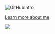 ![GitHubIntro](https://github.com/khantseithu/khantseithu/assets/100980146/b758784a-09ee-409b-a66d-c7dd4ef47d18)

[Learn more about me](https://www.khantsithu.me/about)


![](https://leetcard.jacoblin.cool/khantseithu)

